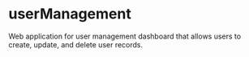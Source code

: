 # userManagement
Web application for user management dashboard that allows users to create, update, and delete user records.
